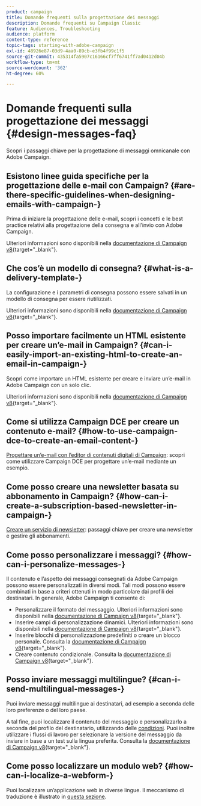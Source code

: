 ```yaml
---
product: campaign
title: Domande frequenti sulla progettazione dei messaggi
description: Domande frequenti su Campaign Classic
feature: Audiences, Troubleshooting
audience: platform
content-type: reference
topic-tags: starting-with-adobe-campaign
exl-id: 48926e87-03d9-4aa0-89cb-e3fb4f99c1f5
source-git-commit: 435314fa5907c16166cf7ff6741ff7ad0412d04b
workflow-type: tm+mt
source-wordcount: '362'
ht-degree: 60%

---
```


# Domande frequenti sulla progettazione dei messaggi {#design-messages-faq}



Scopri i passaggi chiave per la progettazione di messaggi omnicanale con Adobe Campaign.

## Esistono linee guida specifiche per la progettazione delle e-mail con Campaign? {#are-there-specific-guidelines-when-designing-emails-with-campaign-}

Prima di iniziare la progettazione delle e-mail, scopri i concetti e le best practice relativi alla progettazione della consegna e all’invio con Adobe Campaign.

Ulteriori informazioni sono disponibili nella [documentazione di Campaign v8](https://experienceleague.adobe.com/docs/campaign/campaign-v8/send/delivery-best-practices.html){target="_blank"}.

## Che cos’è un modello di consegna? {#what-is-a-delivery-template-}

La configurazione e i parametri di consegna possono essere salvati in un modello di consegna per essere riutilizzati.

Ulteriori informazioni sono disponibili nella [documentazione di Campaign v8](https://experienceleague.adobe.com/docs/campaign/campaign-v8/send/create-templates.html){target="_blank"}.

## Posso importare facilmente un HTML esistente per creare un’e-mail in Campaign? {#can-i-easily-import-an-existing-html-to-create-an-email-in-campaign-}

Scopri come importare un HTML esistente per creare e inviare un’e-mail in Adobe Campaign con un solo clic.

Ulteriori informazioni sono disponibili nella [documentazione di Campaign v8](https://experienceleague.adobe.com/docs/campaign/campaign-v8/send/emails/defining-the-email-content.html#message-content){target="_blank"}.

## Come si utilizza Campaign DCE per creare un contenuto e-mail? {#how-to-use-campaign-dce-to-create-an-email-content-}

[Progettare un’e-mail con l’editor di contenuti digitali di Campaign](../../web/using/use-case-creating-an-email-delivery.md): scopri come utilizzare Campaign DCE per progettare un’e-mail mediante un esempio.

## Come posso creare una newsletter basata su abbonamento in Campaign? {#how-can-i-create-a-subscription-based-newsletter-in-campaign-}

[Creare un servizio di newsletter](../../delivery/using/managing-subscriptions.md): passaggi chiave per creare una newsletter e gestire gli abbonamenti.

## Come posso personalizzare i messaggi? {#how-can-i-personalize-messages-}

Il contenuto e l’aspetto dei messaggi consegnati da Adobe Campaign possono essere personalizzati in diversi modi. Tali modi possono essere combinati in base a criteri ottenuti in modo particolare dai profili dei destinatari. In generale, Adobe Campaign ti consente di:

* Personalizzare il formato del messaggio. Ulteriori informazioni sono disponibili nella [documentazione di Campaign v8](https://experienceleague.adobe.com/docs/campaign/campaign-v8/send/emails/defining-the-email-content.html#message-content){target="_blank"}.
* Inserire campi di personalizzazione dinamici. Ulteriori informazioni sono disponibili nella [documentazione di Campaign v8](https://experienceleague.adobe.com/docs/campaign/campaign-v8/send/personalize/personalization-fields.html){target="_blank"}.
* Inserire blocchi di personalizzazione predefiniti o creare un blocco personale. Consulta la [documentazione di Campaign v8](https://experienceleague.adobe.com/docs/campaign/campaign-v8/send/personalize/personalization-blocks.html){target="_blank"}.
* Creare contenuto condizionale. Consulta la [documentazione di Campaign v8](https://experienceleague.adobe.com/docs/campaign/campaign-v8/send/personalize/conditional-content.html){target="_blank"}.

## Posso inviare messaggi multilingue? {#can-i-send-multilingual-messages-}

Puoi inviare messaggi multilingue ai destinatari, ad esempio a seconda delle loro preferenze o del loro paese.

A tal fine, puoi localizzare il contenuto del messaggio e personalizzarlo a seconda del profilo del destinatario, utilizzando delle [condizioni](../../delivery/using/conditional-content.md). Puoi inoltre utilizzare i flussi di lavoro per selezionare la versione del messaggio da inviare in base a un test sulla lingua preferita. Consulta la [documentazione di Campaign v8](https://experienceleague.adobe.com/docs/campaign/automation/workflows/wf-activities/targeting-activities/split.html){target="_blank"}.

## Come posso localizzare un modulo web? {#how-can-i-localize-a-webform-}

Puoi localizzare un’applicazione web in diverse lingue. Il meccanismo di traduzione è illustrato in [questa sezione](../../web/using/translating-a-web-form.md).

